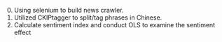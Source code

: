 0. Using selenium to build news crawler.
1. Utilized CKIPtagger to split/tag phrases in Chinese.
2. Calculate sentiment index and conduct OLS to examine the sentiment effect
